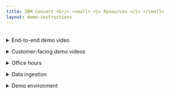 ```yaml
---
title: IBM Concert <br/> <small> <i> Resources </i> </small>
layout: demo-instructions
---
```


<span id="top"></span>

<br/>

<details markdown="1">

<summary>End-to-end demo video</summary>

Click <a href="https://ibm.box.com/s/y9x9n4bafsgtnaxadr513uttrpk0yafi" target="_blank" rel="noreferrer">here</a> to access the end-to-end demo video.

<inline-notification text="Box tends to have poor resolution when streaming videos. For better results, download the video."></inline-notification>

</details>

<p/>

<details markdown="1">

<summary>Customer-facing demo videos</summary>

6-9 videos

</details>

<p/>

<details markdown="1">

<summary>Office hours</summary>

Example

</details>

<p/>

<details markdown="1">

<summary>Data ingestion</summary>

Example

</details>

<p/>

<details markdown="1">

<summary>Demo environment</summary>

Example

</details>

<p/>